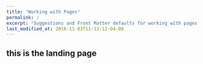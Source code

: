 ```yaml
---
title: "Working with Pages"
permalink: /
excerpt: "Suggestions and Front Matter defaults for working with pages."
last_modified_at: 2016-11-03T11:13:12-04:00
---
```



## this is the landing page
